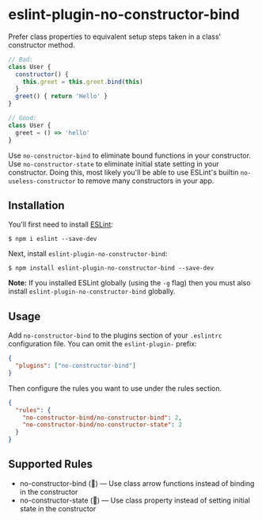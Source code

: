 # eslint-plugin-no-constructor-bind

Prefer class properties to equivalent setup steps taken in a class' constructor method.

```js
// Bad:
class User {
  constructor() {
    this.greet = this.greet.bind(this)
  }
  greet() { return 'Hello' }
}

// Good:
class User {
  greet = () => 'hello'
}
```

Use `no-constructor-bind` to eliminate bound functions in your constructor.
Use `no-constructor-state` to eliminate initial state setting in your constructor.
Doing this, most likely you'll be able to use ESLint's builtin `no-useless-constructor` to remove many constructors in your app.

## Installation

You'll first need to install [ESLint](http://eslint.org):

```
$ npm i eslint --save-dev
```

Next, install `eslint-plugin-no-constructor-bind`:

```
$ npm install eslint-plugin-no-constructor-bind --save-dev
```

**Note:** If you installed ESLint globally (using the `-g` flag) then you must also install `eslint-plugin-no-constructor-bind` globally.

## Usage

Add `no-constructor-bind` to the plugins section of your `.eslintrc` configuration file. You can omit the `eslint-plugin-` prefix:

```json
{
  "plugins": ["no-constructor-bind"]
}
```

Then configure the rules you want to use under the rules section.

```json
{
  "rules": {
    "no-constructor-bind/no-constructor-bind": 2,
    "no-constructor-bind/no-constructor-state": 2
  }
}
```

## Supported Rules

* no-constructor-bind (:wrench:) — Use class arrow functions instead of binding in the constructor
* no-constructor-state (:wrench:) — Use class property instead of setting initial state in the constructor
